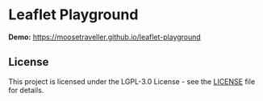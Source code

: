 # Leaflet Playground

**Demo:** https://moosetraveller.github.io/leaflet-playground

## License
This project is licensed under the LGPL-3.0 License - see the [LICENSE](LICENSE) file for details.